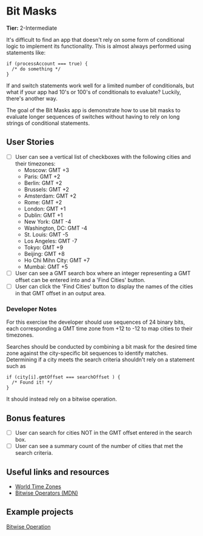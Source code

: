 # Bit Masks

**Tier:** 2-Intermediate

It's difficult to find an app that doesn't rely on some form of conditional
logic to implement its functionality. This is almost always performed using 
statements like:
```
if (processAccount === true) { 
  /* do something */
}
```
If and switch statements work well for a limited number of conditionals, but
what if your app had 10's or 100's of conditionals to evaluate? Luckily, there's
another way.

The goal of the Bit Masks app is demonstrate how to use bit masks to evaluate
longer sequences of switches without having to rely on long strings of 
conditional statements.

## User Stories

-   [ ] User can see a vertical list of checkboxes with the following cities
and their timezones:
    - Moscow: GMT +3
    - Paris: GMT +2
    - Berlin: GMT +2
    - Brussels: GMT +2
    - Amsterdam: GMT +2
    - Rome: GMT +2 
    - London: GMT +1
    - Dublin: GMT +1
    - New York: GMT -4
    - Washington, DC: GMT -4
    - St. Louis: GMT -5
    - Los Angeles: GMT -7
    - Tokyo: GMT +9
    - Beijing: GMT +8
    - Ho Chi Mihn City: GMT +7
    - Mumbai: GMT +5
-   [ ] User can see a GMT search box where an integer representing a GMT offset
can be entered into and a 'Find Cities' button.
-   [ ] User can click the 'Find Cities' button to display the names of the
cities in that GMT offset in an output area.

### Developer Notes

For this exercise the developer should use sequences of 24 
binary bits, each corresponding a GMT time zone from +12 to -12 to map cities
to their timezones. 

Searches should be conducted by combining a bit mask for the desired time zone
against the city-specific bit sequences to identify matches. Determining if a 
city meets the search criteria shouldn't rely on a statement such as
```
if (city[i].gmtOffset === searchOffset ) {
  /* Found it! */
}
```
It should instead rely on a bitwise operation.

## Bonus features

-   [ ] User can search for cities NOT in the GMT offset entered in the 
search box.
-   [ ] User can see a summary count of the number of cities that met the
search criteria.

## Useful links and resources

- [World Time Zones](https://greenwichmeantime.com/time-zone/definition/)
- [Bitwise Operators (MDN)](https://developer.mozilla.org/en-US/docs/Web/JavaScript/Reference/Operators/Bitwise_Operators)

## Example projects

[Bitwise Operation](https://codepen.io/Lunoware/pen/VBZgQd)
